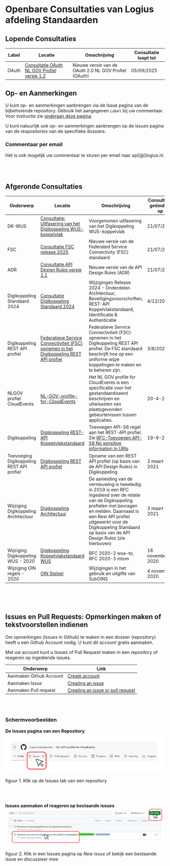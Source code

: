 # Openbare Consultaties van Logius afdeling Standaarden

## Lopende Consultaties

| Label | Locatie | Omschrijving | Consultatie loopt tot |
|---|---|---|---|
| OAuth | [Consultatie OAuth NL GOV Profiel versie 1.2](https://github.com/Logius-standaarden/Openbare-Consultaties/blob/master/2025-07-25%20OAuth%20v1.2/README.md)| Nieuwe versie van de OAuth 2.0 NL GOV Profiel (OAuth) | 05/09/2025 |

<!-- (Op dit moment lopen er geen openbare consultaties) -->



## Op- en Aanmerkingen

U kunt op- en aanmerkingen aanbrengen via de Issue pagina van de bijbehorende repository. Gebruik het aangegeven `Label` bij uw commentaar. Voor instructie zie [onderaan deze pagina](https://github.com/Logius-standaarden/Openbare-Consultaties#issues-en-pull-requests-opmerkingen-maken-of-tekstvoorstellen-indienen).

U kunt natuurlijk ook op- en aanmerkingen aanbrengen op de issues pagina van de respositories van de specifieke dossiers.
### Commentaar per email

Het is ook mogelijk uw commentaar te sturen per email naar api[@]logius.nl.

<br>
<br>

## Afgeronde Consultaties

|Onderwerp|Locatie|Omschrijving|Consultatie geëindigd op|
|---|---|---|---|
| DK-WUS | [Consultatie: Uitfasering van het Digikoppeling WUS-koppelvlak](https://github.com/Logius-standaarden/Openbare-Consultaties/tree/master/2025-06-WUS_Uitfasering) | Voorgenomen uitfasering van het Digikoppeling WUS-koppelvlak | 21/07/2025 |
| FSC | [Consultatie FSC release 2025](https://github.com/Logius-standaarden/Openbare-Consultaties/tree/master/2025-05-FSC) | Nieuwe versie van de Federated Service Connectivity (FSC) standaard | 21/07/2025 |
| ADR | [Consultatie API Design Rules versie 2.1](https://github.com/Logius-standaarden/Openbare-Consultaties/blob/master/2025-05-API-design-rules-2-1/README.md)| Nieuwe versie van de API Design Rules (ADR) | 21/07/2025 |
| Digikoppeling Standaard 2024 | [Consultatie Digikoppeling Standaard 2024 ](./20240919_Digikoppeling) | Wijzigingen Release 2024 - Onderdelen Architectuur, Beveiligingsvoorschriften, REST-API Koppelvlakstandaard, Identificatie & Authenticatie| 4/12/2024  |
| Digikoppeling REST API profiel | [Federatieve Service Connectiviteit (FSC) opnemen in het Digikoppeling REST API profiel](https://github.com/Logius-standaarden/Openbare-Consultaties/tree/master/Digikoppeling%20REST-API%20profiel%20-%20Opnemen%20FSC%20Standaard) | Federatieve Service Connectiviteit (FSC) opnemen in het Digikoppeling REST API profiel. De FSC standaard beschrijft hoe op een uniforme wijze koppelingen te maken en te beheren zijn. | 3/8/2024  |
|NLGOV profiel CloudEvents | [ NL-GOV-profile-for-CloudEvents](https://github.com/Logius-standaarden/NL-GOV-profile-for-CloudEvents) | Het NL GOV profile for CloudEvents is een specificatie voor het gestandaardiseerd beschrijven en uitwisselen van plaatsgevonden gebeurtenissen tussen applicaties. | 20-4-2024 |
|Digikoppeling|[Digikoppeling REST-API Koppelvlakstandaard](https://logius-standaarden.github.io/Publicatie-Preview/Digikoppeling-Koppelvlakstandaard-REST-API/Toevoegen-API-58/)| Toevoegen API-58 regel aan het REST-API profiel. <BR> Zie [RFC-Toevoegen API-58 No sensitive information in URIs ](https://github.com/Logius-standaarden/Digikoppeling-Koppelvlakstandaard-REST-API/issues/15)| 19-9-2022|
|Toevoeging Digikoppeling REST API profiel|[Digikoppeling REST API profiel](https://github.com/centrumvoorstandaarden/DigikoppelingRestfulApiProfiel)| Opname van een REST API profiel (op basis van de API Design Rules) in Digikoppeling |3 maart 2021|
|Wijziging Digikoppeling Architectuur|[Digikoppeling Architectuur](https://github.com/centrumvoorstandaarden/Architectuur2.0-metRestfulAPI)| De aanleiding van de vernieuwing is tweeledig: in 2019 is een RFC ingediend over de relatie van de Digikoppeling profielen met bevragen en melden. Daarnaast is een Rest API profiel uitgewerkt voor de Digikoppeling Standaard op basis van de API Design Rules (zie hierboven)|3 maart 2021|
|Wijziging Digikoppeling WUS - 2020|[Digikoppeling Koppelvlakstandaard WUS](https://github.com/Logius-standaarden/Openbare-Consultaties/tree/master/20201007_Digikoppeling_WUS-gereed)|RFC 2020-2 wsa-to, RFC 2020-3 mtom| 18 november 2020|
|Wijziging OIN regels - 2020| [OIN Stelsel](https://github.com/Logius-standaarden/Openbare-Consultaties/tree/master/OIN%20Stelsel-consultatie-gereed) |Wijzigingen in het gebruik en uitgifte van SubOINS| 4 november 2020|

<br>
<br>
<br>

## Issues en Pull Requests: Opmerkingen maken of tekstvoorstellen indienen

Om opmerkingen (*Issues* in Github) te maken in een dossier (repository) heeft u een Github Account nodig. U kunt dit account gratis aanmaken.

Met uw account kunt u Issues of Pull Request maken in een repository of reageren op ingediende issues.

|Onderwerp|Link|  
|---|---|
|Aanmaken Github Account| [Create account](https://github.com/signup?ref_cta=Sign+up&ref_loc=header+logged+out&ref_page=%2F&source=header-home)|
|Aanmaken Issue| [Creating an issue](https://docs.github.com/en/free-pro-team@latest/github/managing-your-work-on-github/creating-an-issue)|
|Aanmaken Pull request| [Creating an issue or pull request](https://docs.github.com/en/free-pro-team@latest/desktop/contributing-and-collaborating-using-github-desktop/creating-an-issue-or-pull-request)|

<br>
<br>

### Schermvoorbeelden

**De Issues pagina van een Repository**
![Issue Pagina van een repository](media/MenuBalk.png)

figuur 1. Klik op de Issues tab van een repository

<br>
<br>

**Issues aanmaken of reageren op bestaande issues**
![Aanmaken of bekijken issue](media/KiesIssue.png)

figuur 2. Klik in een Issues pagina op *New issue* of bekijk een bestaande issue en discussieer mee

